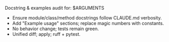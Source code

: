 Docstring & examples audit for: $ARGUMENTS

- Ensure module/class/method docstrings follow CLAUDE.md verbosity.
- Add "Example usage" sections; replace magic numbers with constants.
- No behavior change; tests remain green.
- Unified diff; apply; ruff + pytest.
